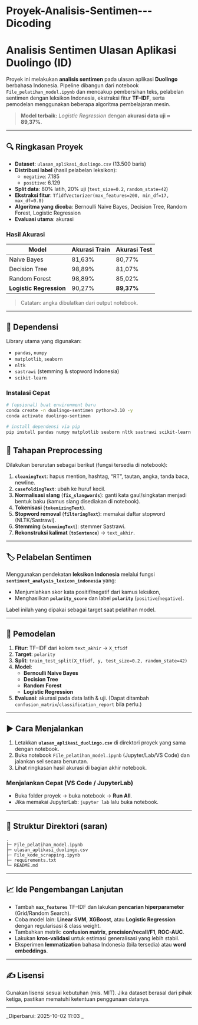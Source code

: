# Proyek-Analisis-Sentimen---Dicoding

# Analisis Sentimen Ulasan Aplikasi Duolingo (ID)

Proyek ini melakukan **analisis sentimen** pada ulasan aplikasi **Duolingo** berbahasa Indonesia. Pipeline dibangun dari notebook `File_pelatihan_model.ipynb` dan mencakup pembersihan teks, pelabelan sentimen dengan leksikon Indonesia, ekstraksi fitur **TF–IDF**, serta pemodelan menggunakan beberapa algoritma pembelajaran mesin.

> **Model terbaik:** *Logistic Regression* dengan **akurasi data uji ≈ 89,37%**.

---

## 🔍 Ringkasan Proyek
- **Dataset**: `ulasan_aplikasi_duolingo.csv` (13.500 baris)
- **Distribusi label** (hasil pelabelan leksikon):  
  - `negative`: 7.185  
  - `positive`: 6.129
- **Split data**: 80% latih, 20% uji (`test_size=0.2`, `random_state=42`)
- **Ekstraksi fitur**: `TfidfVectorizer(max_features=200, min_df=17, max_df=0.8)`
- **Algoritma yang dicoba**: Bernoulli Naive Bayes, Decision Tree, Random Forest, Logistic Regression
- **Evaluasi utama**: akurasi

### Hasil Akurasi
| Model                 | Akurasi Train | Akurasi Test |
|----------------------|---------------|--------------|
| Naive Bayes          | 81,63%        | 80,77%       |
| Decision Tree        | 98,89%        | 81,07%       |
| Random Forest        | 98,89%        | 85,02%       |
| **Logistic Regression** | 90,27%     | **89,37%**   |

> Catatan: angka dibulatkan dari output notebook.

---

## 🧰 Dependensi
Library utama yang digunakan:
- `pandas`, `numpy`
- `matplotlib`, `seaborn`
- `nltk`
- `sastrawi` (stemming & stopword Indonesia)
- `scikit-learn`

### Instalasi Cepat
```bash
# (opsional) buat environment baru
conda create -n duolingo-sentimen python=3.10 -y
conda activate duolingo-sentimen

# install dependensi via pip
pip install pandas numpy matplotlib seaborn nltk sastrawi scikit-learn
```

## 🧹 Tahapan Preprocessing
Dilakukan berurutan sebagai berikut (fungsi tersedia di notebook):
1. **`cleaningText`**: hapus mention, hashtag, “RT”, tautan, angka, tanda baca, newline.
2. **`casefoldingText`**: ubah ke huruf kecil.
3. **Normalisasi slang** (**`fix_slangwords`**): ganti kata gaul/singkatan menjadi bentuk baku (kamus slang disediakan di notebook).
4. **Tokenisasi** (**`tokenizingText`**).
5. **Stopword removal** (**`filteringText`**): memakai daftar stopword (NLTK/Sastrawi).
6. **Stemming** (**`stemmingText`**): stemmer Sastrawi.
7. **Rekonstruksi kalimat** (**`toSentence`**) → `text_akhir`.

---

## 🏷️ Pelabelan Sentimen
Menggunakan pendekatan **leksikon Indonesia** melalui fungsi **`sentiment_analysis_lexicon_indonesia`** yang:
- Menjumlahkan skor kata positif/negatif dari kamus leksikon,
- Menghasilkan **`polarity_score`** dan label **`polarity`** (`positive`/`negative`).

Label inilah yang dipakai sebagai target saat pelatihan model.

---

## 🧠 Pemodelan
1. **Fitur**: TF–IDF dari kolom `text_akhir` → `X_tfidf`
2. **Target**: `polarity`
3. **Split**: `train_test_split(X_tfidf, y, test_size=0.2, random_state=42)`
4. **Model**:
   - **Bernoulli Naive Bayes**
   - **Decision Tree**
   - **Random Forest**
   - **Logistic Regression**
5. **Evaluasi**: akurasi pada data latih & uji. (Dapat ditambah `confusion_matrix`/`classification_report` bila perlu.)

---

## ▶️ Cara Menjalankan
1. Letakkan **`ulasan_aplikasi_duolingo.csv`** di direktori proyek yang sama dengan notebook.
2. Buka notebook `File_pelatihan_model.ipynb` (Jupyter/Lab/VS Code) dan jalankan sel secara berurutan.
3. Lihat ringkasan hasil akurasi di bagian akhir notebook.

### Menjalankan Cepat (VS Code / JupyterLab)
- Buka folder proyek → buka notebook → **Run All**.
- Jika memakai JupyterLab: `jupyter lab` lalu buka notebook.

---

## 📂 Struktur Direktori (saran)
```
.
├─ File_pelatihan_model.ipynb
├─ ulasan_aplikasi_duolingo.csv
├─ File_kode_scrapping.ipynb                
├─ requirements.txt              
└─ README.md
```

---

## 📈 Ide Pengembangan Lanjutan
- Tambah **`max_features`** TF–IDF dan lakukan **pencarian hiperparameter** (Grid/Random Search).
- Coba model lain: **Linear SVM**, **XGBoost**, atau **Logistic Regression** dengan regularisasi & class weight.
- Tambahkan metrik: **confusion matrix**, **precision/recall/F1**, **ROC-AUC**.
- Lakukan **kros-validasi** untuk estimasi generalisasi yang lebih stabil.
- Eksperimen **lemmatization** bahasa Indonesia (bila tersedia) atau **word embeddings**.

---

## ✍️ Lisensi
Gunakan lisensi sesuai kebutuhan (mis. MIT). Jika dataset berasal dari pihak ketiga, pastikan mematuhi ketentuan penggunaan datanya.

---

_Diperbarui: 2025-10-02 11:03 _
